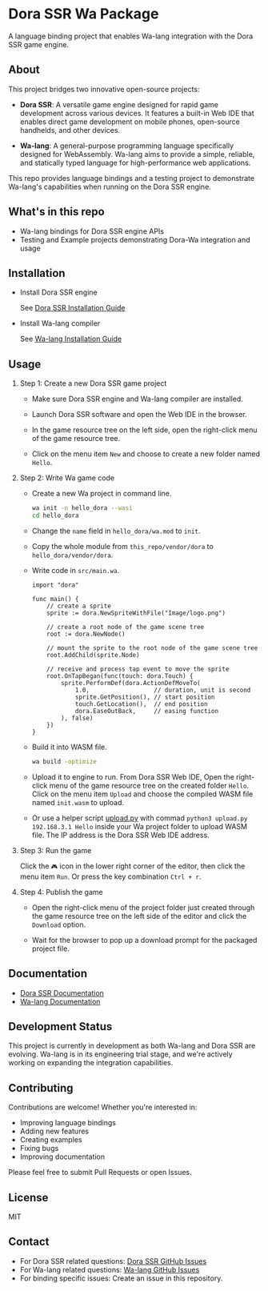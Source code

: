 # Dora SSR Wa Package

A language binding project that enables Wa-lang integration with the Dora SSR game engine.

## About

This project bridges two innovative open-source projects:

- **Dora SSR**: A versatile game engine designed for rapid game development across various devices. It features a built-in Web IDE that enables direct game development on mobile phones, open-source handhelds, and other devices.

- **Wa-lang**: A general-purpose programming language specifically designed for WebAssembly. Wa-lang aims to provide a simple, reliable, and statically typed language for high-performance web applications.

This repo provides language bindings and a testing project to demonstrate Wa-lang's capabilities when running on the Dora SSR engine.

## What's in this repo

- Wa-lang bindings for Dora SSR engine APIs
- Testing and Example projects demonstrating Dora-Wa integration and usage

## Installation

- Install Dora SSR engine

    See [Dora SSR Installation Guide](https://dora-ssr.net/docs/tutorial/quick-start)

- Install Wa-lang compiler

    See [Wa-lang Installation Guide](https://wa-lang.github.io/man/en/1.InstallAndGetStart/1.2.Install.html)

## Usage

1. Step 1: Create a new Dora SSR game project

    - Make sure Dora SSR engine and Wa-lang compiler are installed.

    - Launch Dora SSR software and open the Web IDE in the browser.

    - In the game resource tree on the left side, open the right-click menu of the game resource tree.

    - Click on the menu item `New` and choose to create a new folder named `Hello`.

2. Step 2: Write Wa game code

    - Create a new Wa project in command line.

      ```sh
      wa init -n hello_dora --wasi
      cd hello_dora
      ```

    - Change the `name` field in `hello_dora/wa.mod` to `init`.

    - Copy the whole module from `this_repo/vendor/dora` to `hello_dora/vendor/dora`.

    - Write code in `src/main.wa`.

        ```wa
        import "dora"

        func main() {
            // create a sprite
            sprite := dora.NewSpriteWithFile("Image/logo.png")

            // create a root node of the game scene tree
            root := dora.NewNode()

            // mount the sprite to the root node of the game scene tree
            root.AddChild(sprite.Node)

            // receive and process tap event to move the sprite
            root.OnTapBegan(func(touch: dora.Touch) {
                sprite.PerformDef(dora.ActionDefMoveTo(
                    1.0,                  // duration, unit is second
                    sprite.GetPosition(), // start position
                    touch.GetLocation(),  // end position
                    dora.EaseOutBack,     // easing function
                ), false)
            })
        }
        ```

    - Build it into WASM file.

      ```sh
      wa build -optimize
      ```

    - Upload it to engine to run. From Dora SSR Web IDE, Open the right-click menu of the game resource tree on the created folder `Hello`. Click on the menu item `Upload` and choose the compiled WASM file named `init.wasm` to upload.

    - Or use a helper script [upload.py](upload.py) with commad `python3 upload.py 192.168.3.1 Hello` inside your Wa project folder to upload WASM file. The IP address is the Dora SSR Web IDE address.

3. Step 3: Run the game

    Click the `🎮` icon in the lower right corner of the editor, then click the menu item `Run`. Or press the key combination `Ctrl + r`.

4. Step 4: Publish the game

    - Open the right-click menu of the project folder just created through the game resource tree on the left side of the editor and click the `Download` option.

    - Wait for the browser to pop up a download prompt for the packaged project file.

## Documentation

- [Dora SSR Documentation](https://github.com/ippclub/dora-ssr)
- [Wa-lang Documentation](https://wa-lang.org)

## Development Status

This project is currently in development as both Wa-lang and Dora SSR are evolving. Wa-lang is in its engineering trial stage, and we're actively working on expanding the integration capabilities.

## Contributing

Contributions are welcome! Whether you're interested in:

- Improving language bindings
- Adding new features
- Creating examples
- Fixing bugs
- Improving documentation

Please feel free to submit Pull Requests or open Issues.

## License

MIT

## Contact

- For Dora SSR related questions: [Dora SSR GitHub Issues](https://github.com/ippclub/dora-ssr)
- For Wa-lang related questions: [Wa-lang GitHub Issues](https://github.com/wa-lang/wa)
- For binding specific issues: Create an issue in this repository.
